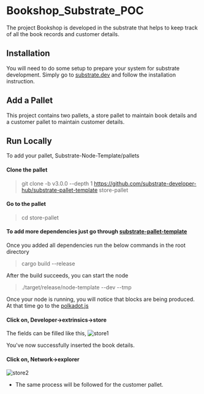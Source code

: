 # Bookshop_Substrate_POC
The project Bookshop is developed in the substrate that helps to keep track of all the book records and customer details.

## Installation
You will need to do some setup to prepare your system for substrate development. Simply go to [substrate.dev](https://substrate.dev/) and follow the installation instruction.

## Add a Pallet
This project contains two pallets, a store pallet to maintain book details and a customer pallet to maintain customer details.

## Run Locally
To add your pallet, Substrate-Node-Template/pallets

#### Clone the pallet

 > git clone -b v3.0.0 --depth 1 https://github.com/substrate-developer-hub/substrate-pallet-template store-pallet
  
#### Go to the pallet

 > cd store-pallet
  
#### To add more dependencies just go through [substrate-pallet-template](https://github.com/substrate-developer-hub/substrate-pallet-template/blob/master/README.md)

Once you added all dependencies run the below commands in the root directory

 > cargo build --release 
  
After the build succeeds, you can start the node

 > ./target/release/node-template --dev --tmp
 
Once your node is running, you will notice that blocks are being produced. At that time go to the [polkadot.js](https://polkadot.js.org/apps/#/explorer)

#### Click on, Developer->extrinsics->store

The fields can be filled like this,
![store1](https://user-images.githubusercontent.com/85206495/126626548-cb755579-8be7-47aa-b849-54b6ff2a46e1.png)

You've now successfully inserted the book details.

#### Click on, Network->explorer
![store2](https://user-images.githubusercontent.com/85206495/126626612-f653799b-f79a-42e6-aff2-79695f36be8d.png)

- The same process will be followed for the customer pallet.
